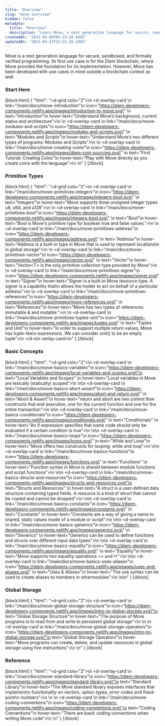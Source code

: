 ```yaml
---
title: "Overview"
slug: "move-overview"
hidden: false
metadata: 
  title: "Overview"
  description: "Learn Move, a next generation language for secure, sandboxed, and formally verified programming."
createdAt: "2021-02-09T05:15:10.588Z"
updatedAt: "2021-04-21T22:21:26.198Z"
---
```

Move is a next generation language for secure, sandboxed, and formally verified programming. Its first use case is for the Diem blockchain, where Move provides the foundation for its implementation. However, Move has been developed with use cases in mind outside a blockchain context as well.

### Start Here
[block:html]
{
  "html": "<d-grid cols=\"2\">\n    <d-overlay-card \n        link=\"/main/docs/move-introduction\"\n        icon=\"https://diem-developers-components.netlify.app/images/introduction-to-move.svg\" \n        text=\"Introduction\"\n        hover-text=\"Understand Move’s background, current status and architecture\">\n    </d-overlay-card>\n    <d-overlay-card \n        link=\"/main/docs/move-modules-and-scripts\"\n        icon=\"https://diem-developers-components.netlify.app/images/modules-and-scripts.svg\" \n        text=\"Modules and Scripts\"\n        hover-text=\"Understand Move’s two different types of programs: Modules and Scripts\">\n    </d-overlay-card>\n    <d-overlay-card \n        link=\"/main/docs/move-creating-coins\"\n        icon=\"https://diem-developers-components.netlify.app/images/diem-coin-sourcing.svg\" \n        text=\"First Tutorial: Creating Coins\"\n        hover-text=\"Play with Move directly as you create coins with the language\">\n    </d-overlay-card>\n</d-grid>"
}
[/block]
### Primitive Types
[block:html]
{
  "html": "<d-grid cols=\"2\">\n    <d-overlay-card \n        link=\"/main/docs/move-primitives-integers\"\n        icon=\"https://diem-developers-components.netlify.app/images/integers-bool.svg\" \n        text=\"Integers\"\n        hover-text=\"Move supports three unsigned integer types: u8, u64, and u128\">\n    </d-overlay-card>\n    <d-overlay-card \n        link=\"/main/docs/move-primitives-bool\"\n        icon=\"https://diem-developers-components.netlify.app/images/integers-bool.svg\" \n        text=\"Bool\"\n        hover-text=\"Bool is Move's primitive type for boolean true and false values.\">\n    </d-overlay-card>\n    <d-overlay-card \n        link=\"/main/docs/move-primitives-address\"\n        icon=\"https://diem-developers-components.netlify.app/images/address.svg\" \n        text=\"Address\"\n        hover-text=\"Address is a built-in type in Move that is used to represent locations\n        in global storage\">\n    </d-overlay-card>\n    <d-overlay-card \n        link=\"/main/docs/move-primitives-vector\"\n        icon=\"https://diem-developers-components.netlify.app/images/vector.svg\" \n        text=\"Vector\"\n        hover-text=\"Vector&lt;T&gt; is the only primitive collection type provided by Move\">\n    </d-overlay-card>\n    <d-overlay-card \n        link=\"/main/docs/move-primitives-signer\"\n        icon=\"https://diem-developers-components.netlify.app/images/signer.svg\" \n        text=\"Signer\"\n        hover-text=\"Signer is a built-in Move resource type. A signer is a capability that\n        allows the holder to act on behalf of a particular address\">\n    </d-overlay-card>\n    <d-overlay-card \n        link=\"/main/docs/move-primitives-references\"\n        icon=\"https://diem-developers-components.netlify.app/images/move-references.svg\" \n        text=\"References\"\n        hover-text=\"Move has two types of references: immutable &amp; and mutable.\">\n    </d-overlay-card>\n    <d-overlay-card \n        link=\"/main/docs/move-primitives-tuples-unit\"\n        icon=\"https://diem-developers-components.netlify.app/images/tuples.svg\" \n        text=\"Tuples and Unit\"\n        hover-text=\"In order to support multiple return values, Move has tuple-like\n        expressions. We can consider unit() to be an empty tuple\">\n    </d-o\n      verlay-card>\n</d-grid>"
}
[/block]
### Basic Concepts
[block:html]
{
  "html": "<d-grid cols=\"2\">\n    <d-overlay-card \n        link=\"/main/docs/move-basics-variables\"\n        icon=\"https://diem-developers-components.netlify.app/images/local-variables-and-scopes.svg\"\n        text=\"Local Variables and Scopes\" \n        hover-text=\"Local variables in Move are lexically (statically) scoped\">\n    </d-overlay-card>\n\n    <d-overlay-card \n        link=\"/main/docs/move-basics-abort-assert\"\n        icon=\"https://diem-developers-components.netlify.app/images/abort-and-return.svg\" \n        text=\"Abort &amp; Assert\"\n        hover-text=\"return and abort are two control flow constructs that end execution, one for the current function and one for the entire transaction\">\n    </d-overlay-card>\n\n    <d-overlay-card \n        link=\"/main/docs/move-basics-conditionals\"\n        icon=\"https://diem-developers-components.netlify.app/images/conditionals.svg\" \n        text=\"Conditionals\" \n        hover-text=\"An if expression specifies that some code should only be evaluated if a certain condition is true\">\n    </d-overlay-card>\n\n    <d-overlay-card \n        link=\"/main/docs/move-basics-loops\"\n        icon=\"https://diem-developers-components.netlify.app/images/loops.svg\" \n        text=\"While and Loop\"\n        hover-text=\"Move offers two constructs for looping: while and loop\">\n    </d-overlay-card>\n\n    <d-overlay-card \n        link=\"/main/docs/move-basics-functions\"\n        icon=\"https://diem-developers-components.netlify.app/images/functions.svg\" \n        text=\"Functions\" \n        hover-text=\"Function syntax in Move is shared between module functions and script functions\">\n    </d-overlay-card>\n\n    <d-overlay-card \n        link=\"/main/docs/move-basics-structs-and-resources\"\n        icon=\"https://diem-developers-components.netlify.app/images/structs-and-resources.svg\"\n        text=\"Structs and Resources\" \n        hover-text=\"A struct is a user-defined data structure containing typed fields. A resource is a kind of struct that cannot be copied and cannot be dropped\">\n    </d-overlay-card>\n\n    <d-overlay-card \n        link=\"/main/docs/move-basics-constants\"\n        icon=\"https://diem-developers-components.netlify.app/images/constants.svg\" \n        text=\"Constants\" \n        hover-text=\"Constants are a way of giving a name to shared, static values inside of a module or script\">\n    </d-overlay-card>\n\n    <d-overlay-card \n        link=\"/main/docs/move-basics-generics\"\n        icon=\"https://diem-developers-components.netlify.app/images/generics.svg\" \n        text=\"Generics\" \n        hover-text=\"Generics can be used to define functions and structs over different input data types\">\n    </d-overlay-card>\n\n    <d-overlay-card \n        link=\"/main/docs/move-basics-equality\"\n        icon=\"https://diem-developers-components.netlify.app/images/equality.svg\" \n        text=\"Equality\"\n        hover-text=\"Move supports two equality operations == and !=\">\n    </d-overlay-card>\n\n    <d-overlay-card \n        link=\"/main/docs/move-basics-uses-aliases\"\n        icon=\"https://diem-developers-components.netlify.app/images/uses-and-aliases.svg\" \n        text=\"Uses &amp; Aliases\"\n        hover-text=\"The use syntax can be used to create aliases to members in othermodules\">\n    </d-overlay-card>\n</d-grid>\n"
}
[/block]
### Global Storage
[block:html]
{
  "html": "<d-grid cols=\"2\">\n    <d-overlay-card \n        link=\"/main/docs/move-global-storage-structure\"\n        icon=\"https://diem-developers-components.netlify.app/images/intro-to-global-storage.svg\"\n        text=\"Global Storage Structure\"\n        hover-text=\"The purpose of Move programs is to read from and write to persistent global storage\">\n    </d-overlay-card>\n    \n    <d-overlay-card \n         link=\"/main/docs/move-global-storage-operators\"\n        icon=\"https://diem-developers-components.netlify.app/images/intro-to-global-storage.svg\"\n        text=\"Global Storage Operators\"\n        hover-text=\"Move programs can create, delete, and update resources in global storage using five instructions\">\n    </d-overlay-card>\n</d-grid>"
}
[/block]
### Reference
[block:html]
{
  "html": "<d-grid cols=\"2\">\n    <d-overlay-card \n        link=\"/main/docs/move-standard-library\"\n        icon=\"https://diem-developers-components.netlify.app/images/standard-library.svg\"\n        text=\"Standard Library\"\n        hover-text=\"The Move standard library exposes interfaces that implement\n        functionality on vectors, option types, error codes and fixed-point\n        numbers\">\n    </d-overlay-card>\n    \n    <d-overlay-card \n        link=\"/main/docs/move-coding-conventions\"\n        icon=\"https://diem-developers-components.netlify.app/images/coding-conventions.svg\"\n        text=\"Coding Conventions\"\n        hover-text=\"There are basic coding conventions when writing Move code\">\n    </d-overlay-card>\n</d-grid>"
}
[/block]